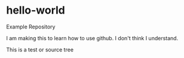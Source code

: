 # hello-world
Example Repository

I am making this to learn how to use github. I don't think I understand.

This is a test or source tree